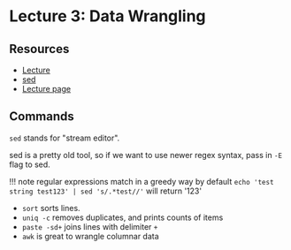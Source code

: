 Lecture 3: Data Wrangling
===

Resources
---
- [Lecture](https://www.youtube.com/watch?v=sz_dsktIjt4)
- [sed](https://en.wikipedia.org/wiki/Sed)
- [Lecture page](https://missing.csail.mit.edu/2020/data-wrangling/)

Commands
---

`sed` stands for "stream editor".

sed is a pretty old tool, so if we want to use newer regex syntax, pass in `-E`
flag to sed.

!!! note
    regular expressions match in a greedy way by default
    `echo 'test string test123' | sed 's/.*test//'`
    will return '123'

- `sort` sorts lines.
- `uniq -c` removes duplicates, and prints counts of items
- `paste -sd+` joins lines with delimiter `+`
- `awk` is great to wrangle columnar data
